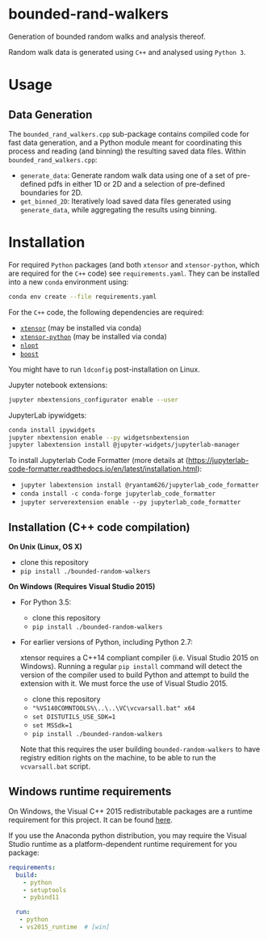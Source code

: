# bounded-rand-walkers

Generation of bounded random walks and analysis thereof.

Random walk data is generated using `C++` and analysed using `Python 3`.

# Usage

## Data Generation

The `bounded_rand_walkers.cpp` sub-package contains compiled code for fast data generation, and a Python module meant for coordinating this process and reading (and binning) the resulting saved data files.
Within `bounded_rand_walkers.cpp`:
 - `generate_data`: Generate random walk data using one of a set of pre-defined pdfs in either 1D or 2D and a selection of pre-defined boundaries for 2D.
 - `get_binned_2D`: Iteratively load saved data files generated using `generate_data`, while aggregating the results using binning.

# Installation

For required `Python` packages (and both `xtensor` and `xtensor-python`, which are required for the `C++` code) see `requirements.yaml`.
They can be installed into a new `conda` environment using:
```bash
conda env create --file requirements.yaml
```

For the `C++` code, the following dependencies are required:
 - [`xtensor`](https://xtensor.readthedocs.io/en/latest/installation.html) (may be installed via conda)
 - [`xtensor-python`](https://github.com/xtensor-stack/xtensor-python) (may be installed via conda)
 - [`nlopt`](https://github.com/stevengj/nlopt)
 - [`boost`](https://www.boost.org/)

You might have to run `ldconfig` post-installation on Linux.

Jupyter notebook extensions:
```bash
jupyter nbextensions_configurator enable --user
```

JupyterLab ipywidgets:
```sh
conda install ipywidgets
jupyter nbextension enable --py widgetsnbextension
jupyter labextension install @jupyter-widgets/jupyterlab-manager
```

To install Jupyterlab Code Formatter (more details at (https://jupyterlab-code-formatter.readthedocs.io/en/latest/installation.html):
 - `jupyter labextension install @ryantam626/jupyterlab_code_formatter`
 - `conda install -c conda-forge jupyterlab_code_formatter`
 - `jupyter serverextension enable --py jupyterlab_code_formatter`

## Installation (C++ code compilation)

**On Unix (Linux, OS X)**

 - clone this repository
 - `pip install ./bounded-random-walkers`

**On Windows (Requires Visual Studio 2015)**

 - For Python 3.5:
     - clone this repository
     - `pip install ./bounded-random-walkers`
 - For earlier versions of Python, including Python 2.7:

   xtensor requires a C++14 compliant compiler (i.e. Visual Studio 2015 on
   Windows). Running a regular `pip install` command will detect the version
   of the compiler used to build Python and attempt to build the extension
   with it. We must force the use of Visual Studio 2015.

     - clone this repository
     - `"%VS140COMNTOOLS%\..\..\VC\vcvarsall.bat" x64`
     - `set DISTUTILS_USE_SDK=1`
     - `set MSSdk=1`
     - `pip install ./bounded-random-walkers`

   Note that this requires the user building `bounded-random-walkers` to have registry edition
   rights on the machine, to be able to run the `vcvarsall.bat` script.


Windows runtime requirements
----------------------------

On Windows, the Visual C++ 2015 redistributable packages are a runtime
requirement for this project. It can be found [here](https://www.microsoft.com/en-us/download/details.aspx?id=48145).

If you use the Anaconda python distribution, you may require the Visual Studio
runtime as a platform-dependent runtime requirement for you package:

```yaml
requirements:
  build:
    - python
    - setuptools
    - pybind11

  run:
   - python
   - vs2015_runtime  # [win]
```
